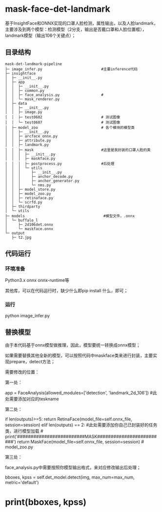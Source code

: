 # mask-face-det-landmark

基于InsightFace和ONNX实现的口罩人脸检测，属性输出，以及人脸landmark，主要涉及到两个模型：检测模型（2分支，输出是否戴口罩和人脸位置框），landmark模型（输出106个关键点）；

## 目录结构

```
mask-det-landmark-pipeline
├─ image_infer.py                           #主要inference代码
├─ insightface
│  ├─ __init__.py
│  ├─ app
│  │  ├─ __init__.py
│  │  ├─ common.py
│  │  ├─ face_analysis.py                   #
│  │  └─ mask_renderer.py
│  ├─ data
│  │  ├─ __init__.py
│  │  ├─ image.py
│  │  ├─ test0602                           # 测试图像
│  │  └─ test0607                           # 测试图像
│  ├─ model_zoo                             # 各个模块的模型类
│  │  ├─ __init__.py
│  │  ├─ arcface_onnx.py
│  │  ├─ attribute.py
│  │  ├─ landmark.py
│  │  ├─ mask                               #这里是我封装的口罩人脸的类
│  │  │  ├─ __init__.py
│  │  │  ├─ maskface.py
│  │  │  ├─ postprocess.py                  #后处理
│  │  │  └─ utils
│  │  │     ├─ __init__.py
│  │  │     ├─ anchor_decode.py
│  │  │     ├─ anchor_generator.py
│  │  │     └─ nms.py
│  │  ├─ model_store.py
│  │  ├─ model_zoo.py
│  │  ├─ retinaface.py
│  │  └─ scrfd.py
│  ├─ thirdparty
│  └─ utils
├─ models                                    #模型文件，.onnx
│  └─ buffalo_l
│     ├─ 2d106det.onnx
│     └─ maskface.onnx
└─ output
   ├─ t2.jpg

```

## 代码运行

### 环境准备

Python3.x
onnx
onnx-runtime等

其他库，可以在代码运行时，缺少什么即pip install 什么，即可；

### 运行

 python image_infer.py

## 替换模型

由于本代码基于onnx模型做推理，因此，模型要统一转换成onnx模型；

如果需要替换其他全新的模型，可以按照代码中maskface类来进行封装，主要实现prepare，detect方法；

需要修改的位置：

第一处：

app = FaceAnalysis(allowed_modules=['detection', 'landmark_2d_106'])  #此处需要添加对应的teskname

第二处： 

if len(outputs)>=5:
    return RetinaFace(model_file=self.onnx_file, session=session)
elif len(outputs) == 2:                                                #此处需要添加你自己已封装好的任务类，进行模型加载
    # print('#########################MASK#########################')
    return MaskFace(model_file=self.onnx_file, session=session)              # model_zoo.py

第三处：

face_analysis.py中需要按照你模型输出格式，来对应修改输出后处理；
 
bboxes, kpss = self.det_model.detect(img,
                                             max_num=max_num,
                                             metric='default')

# print(bboxes, kpss)
